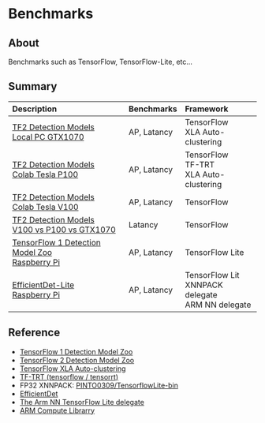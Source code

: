 # Benchmarks

## About
Benchmarks such as TensorFlow, TensorFlow-Lite, etc...

## Summary

|Description|Benchmarks|Framework|
|:--|:--|:--|
|[TF2 Detection Models<br>Local PC GTX1070](tensorflow/tf2_detection_model_zoo/local_gtx1070.md)|AP, Latancy|TensorFlow<br>XLA Auto-clustering|
|[TF2 Detection Models<br>Colab Tesla P100](tensorflow/tf2_detection_model_zoo/colab_p100.md)|AP, Latancy|TensorFlow<br>TF-TRT<br>XLA Auto-clustering|
|[TF2 Detection Models<br>Colab Tesla V100](tensorflow/tf2_detection_model_zoo/colab_v100.md)|AP, Latancy|TensorFlow|
|[TF2 Detection Models<br>V100 vs P100 vs GTX1070](tensorflow/tf2_detection_model_zoo/v100_vs_p100_vs_gtx1070.md)|Latancy|TensorFlow|
|[TensorFlow 1 Detection Model Zoo<br>Raspberry Pi](tensorflow/lite/tf1_detection_model_zoo/raspi.md)|AP, Latancy|TensorFlow Lite|
|[EfficientDet-Lite<br>Raspberry Pi](tensorflow/lite/efficentdet/efficientdet.md)|AP, Latancy|TensorFlow Lit<br>XNNPACK delegate<br>ARM NN delegate|


## Reference
- [TensorFlow 1 Detection Model Zoo](https://github.com/tensorflow/models/blob/master/research/object_detection/g3doc/tf1_detection_zoo.md)
- [TensorFlow 2 Detection Model Zoo](https://github.com/tensorflow/models/blob/master/research/object_detection/g3doc/tf2_detection_zoo.md)
- [TensorFlow XLA Auto-clustering](https://www.tensorflow.org/xla#auto-clustering)
- [TF-TRT (tensorflow / tensorrt)](https://github.com/tensorflow/tensorrt)
- FP32 XNNPACK: [PINTO0309/TensorflowLite-bin](https://github.com/PINTO0309/TensorflowLite-bin)
- [EfficientDet](https://github.com/google/automl/tree/master/efficientdet)
- [The Arm NN TensorFlow Lite delegate](https://github.com/ARM-software/armnn/tree/branches/armnn_21_05/delegate)
- [ARM Compute Librarry](https://github.com/ARM-software/ComputeLibrary)